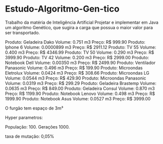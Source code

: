 # Estudo-Algoritmo-Gen-tico
Trabalho da matéria de Inteligência Artificial
Projetar e implementar em Java um algoritmo Genético, que sugira a carga que possua o maior valor para ser transportado.

Produto:    Geladeira Dako    Volume:     0.751 m3    Preço:    R$ 999.90
Produto:    Iphone 6    Volume:     0.0000899 m3     Preço:    R$ 2911.12
Produto:    TV 55    Volume:     0.400 m3    Preço:    R$ 4346.99
Produto:    TV 50    Volume:     0.290 m3    Preço:    R$ 3999.90
Produto:    TV 42    Volume:     0.200 m3    Preço:    R$ 2999.00
Produto:    Notebook Dell    Volume:     0.00350 m3    Preço:    R$ 2499.90
Produto:    Ventilador Panasonic    Volume:     0.496 m3    Preço:    R$ 199.90
Produto:    Microondas Eletrolux    Volume:     0.0424 m3    Preço:    R$ 308.66
Produto:    Microondas LG    Volume:     0.0544 m3    Preço:     R$ 429.90
Produto:    Microondas Panasonic    Volume:     0.0319 m3    Preço:     R$ 299.29
Produto:    Geladeira Brastemp    Volume:     0.0635 m3    Preço:     R$ 849.00
Produto:    Geladeira Consul    Volume:     0.870 m3    Preço:     R$ 1199.90
Produto:    Notebook Lenovo    Volume:     0.498 m3    Preço:     R$ 1999.90
Produto:    Notebook Asus    Volume:     0.0527 m3    Preço:     R$ 3999.00

O furgão tem espaço de 3m³

Hyper parametros:

População: 100.
Gerações 1000.

taxa de mutação: 0,05%
